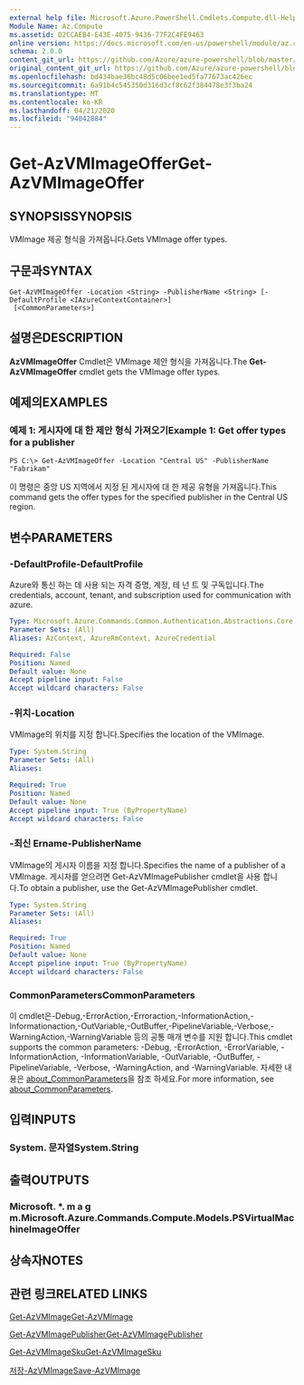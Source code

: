 ```yaml
---
external help file: Microsoft.Azure.PowerShell.Cmdlets.Compute.dll-Help.xml
Module Name: Az.Compute
ms.assetid: D2CCAEB4-E43E-4075-9436-77F2C4FE9463
online version: https://docs.microsoft.com/en-us/powershell/module/az.compute/get-azvmimageoffer
schema: 2.0.0
content_git_url: https://github.com/Azure/azure-powershell/blob/master/src/Compute/Compute/help/Get-AzVMImageOffer.md
original_content_git_url: https://github.com/Azure/azure-powershell/blob/master/src/Compute/Compute/help/Get-AzVMImageOffer.md
ms.openlocfilehash: bd434bae36bc48d5c06bee1ed5fa77673ac426ec
ms.sourcegitcommit: 6a91b4c545350d316d3cf8c62f384478e3f3ba24
ms.translationtype: MT
ms.contentlocale: ko-KR
ms.lasthandoff: 04/21/2020
ms.locfileid: "94042884"
---
```

# <span data-ttu-id="11de3-101">Get-AzVMImageOffer</span><span class="sxs-lookup"><span data-stu-id="11de3-101">Get-AzVMImageOffer</span></span>

## <span data-ttu-id="11de3-102">SYNOPSIS</span><span class="sxs-lookup"><span data-stu-id="11de3-102">SYNOPSIS</span></span>
<span data-ttu-id="11de3-103">VMImage 제공 형식을 가져옵니다.</span><span class="sxs-lookup"><span data-stu-id="11de3-103">Gets VMImage offer types.</span></span>

## <span data-ttu-id="11de3-104">구문과</span><span class="sxs-lookup"><span data-stu-id="11de3-104">SYNTAX</span></span>

```
Get-AzVMImageOffer -Location <String> -PublisherName <String> [-DefaultProfile <IAzureContextContainer>]
 [<CommonParameters>]
```

## <span data-ttu-id="11de3-105">설명은</span><span class="sxs-lookup"><span data-stu-id="11de3-105">DESCRIPTION</span></span>
<span data-ttu-id="11de3-106">**AzVMImageOffer** Cmdlet은 VMImage 제안 형식을 가져옵니다.</span><span class="sxs-lookup"><span data-stu-id="11de3-106">The **Get-AzVMImageOffer** cmdlet gets the VMImage offer types.</span></span>

## <span data-ttu-id="11de3-107">예제의</span><span class="sxs-lookup"><span data-stu-id="11de3-107">EXAMPLES</span></span>

### <span data-ttu-id="11de3-108">예제 1: 게시자에 대 한 제안 형식 가져오기</span><span class="sxs-lookup"><span data-stu-id="11de3-108">Example 1: Get offer types for a publisher</span></span>
```
PS C:\> Get-AzVMImageOffer -Location "Central US" -PublisherName "Fabrikam"
```

<span data-ttu-id="11de3-109">이 명령은 중앙 US 지역에서 지정 된 게시자에 대 한 제공 유형을 가져옵니다.</span><span class="sxs-lookup"><span data-stu-id="11de3-109">This command gets the offer types for the specified publisher in the Central US region.</span></span>

## <span data-ttu-id="11de3-110">변수</span><span class="sxs-lookup"><span data-stu-id="11de3-110">PARAMETERS</span></span>

### <span data-ttu-id="11de3-111">-DefaultProfile</span><span class="sxs-lookup"><span data-stu-id="11de3-111">-DefaultProfile</span></span>
<span data-ttu-id="11de3-112">Azure와 통신 하는 데 사용 되는 자격 증명, 계정, 테 넌 트 및 구독입니다.</span><span class="sxs-lookup"><span data-stu-id="11de3-112">The credentials, account, tenant, and subscription used for communication with azure.</span></span>

```yaml
Type: Microsoft.Azure.Commands.Common.Authentication.Abstractions.Core.IAzureContextContainer
Parameter Sets: (All)
Aliases: AzContext, AzureRmContext, AzureCredential

Required: False
Position: Named
Default value: None
Accept pipeline input: False
Accept wildcard characters: False
```

### <span data-ttu-id="11de3-113">-위치</span><span class="sxs-lookup"><span data-stu-id="11de3-113">-Location</span></span>
<span data-ttu-id="11de3-114">VMImage의 위치를 지정 합니다.</span><span class="sxs-lookup"><span data-stu-id="11de3-114">Specifies the location of the VMImage.</span></span>

```yaml
Type: System.String
Parameter Sets: (All)
Aliases:

Required: True
Position: Named
Default value: None
Accept pipeline input: True (ByPropertyName)
Accept wildcard characters: False
```

### <span data-ttu-id="11de3-115">-최신 Ername</span><span class="sxs-lookup"><span data-stu-id="11de3-115">-PublisherName</span></span>
<span data-ttu-id="11de3-116">VMImage의 게시자 이름을 지정 합니다.</span><span class="sxs-lookup"><span data-stu-id="11de3-116">Specifies the name of a publisher of a VMImage.</span></span>
<span data-ttu-id="11de3-117">게시자를 얻으려면 Get-AzVMImagePublisher cmdlet을 사용 합니다.</span><span class="sxs-lookup"><span data-stu-id="11de3-117">To obtain a publisher, use the Get-AzVMImagePublisher cmdlet.</span></span>

```yaml
Type: System.String
Parameter Sets: (All)
Aliases:

Required: True
Position: Named
Default value: None
Accept pipeline input: True (ByPropertyName)
Accept wildcard characters: False
```

### <span data-ttu-id="11de3-118">CommonParameters</span><span class="sxs-lookup"><span data-stu-id="11de3-118">CommonParameters</span></span>
<span data-ttu-id="11de3-119">이 cmdlet은-Debug,-ErrorAction,-Erroraction,-InformationAction,-Informationaction,-OutVariable,-OutBuffer,-PipelineVariable,-Verbose,-WarningAction,-WarningVariable 등의 공통 매개 변수를 지원 합니다.</span><span class="sxs-lookup"><span data-stu-id="11de3-119">This cmdlet supports the common parameters: -Debug, -ErrorAction, -ErrorVariable, -InformationAction, -InformationVariable, -OutVariable, -OutBuffer, -PipelineVariable, -Verbose, -WarningAction, and -WarningVariable.</span></span> <span data-ttu-id="11de3-120">자세한 내용은 [about_CommonParameters](http://go.microsoft.com/fwlink/?LinkID=113216)을 참조 하세요.</span><span class="sxs-lookup"><span data-stu-id="11de3-120">For more information, see [about_CommonParameters](http://go.microsoft.com/fwlink/?LinkID=113216).</span></span>

## <span data-ttu-id="11de3-121">입력</span><span class="sxs-lookup"><span data-stu-id="11de3-121">INPUTS</span></span>

### <span data-ttu-id="11de3-122">System. 문자열</span><span class="sxs-lookup"><span data-stu-id="11de3-122">System.String</span></span>

## <span data-ttu-id="11de3-123">출력</span><span class="sxs-lookup"><span data-stu-id="11de3-123">OUTPUTS</span></span>

### <span data-ttu-id="11de3-124">Microsoft. \*. m a g m.</span><span class="sxs-lookup"><span data-stu-id="11de3-124">Microsoft.Azure.Commands.Compute.Models.PSVirtualMachineImageOffer</span></span>

## <span data-ttu-id="11de3-125">상속자</span><span class="sxs-lookup"><span data-stu-id="11de3-125">NOTES</span></span>

## <span data-ttu-id="11de3-126">관련 링크</span><span class="sxs-lookup"><span data-stu-id="11de3-126">RELATED LINKS</span></span>

[<span data-ttu-id="11de3-127">Get-AzVMImage</span><span class="sxs-lookup"><span data-stu-id="11de3-127">Get-AzVMImage</span></span>](./Get-AzVMImage.md)

[<span data-ttu-id="11de3-128">Get-AzVMImagePublisher</span><span class="sxs-lookup"><span data-stu-id="11de3-128">Get-AzVMImagePublisher</span></span>](./Get-AzVMImagePublisher.md)

[<span data-ttu-id="11de3-129">Get-AzVMImageSku</span><span class="sxs-lookup"><span data-stu-id="11de3-129">Get-AzVMImageSku</span></span>](./Get-AzVMImageSku.md)

[<span data-ttu-id="11de3-130">저장-AzVMImage</span><span class="sxs-lookup"><span data-stu-id="11de3-130">Save-AzVMImage</span></span>](./Save-AzVMImage.md)



